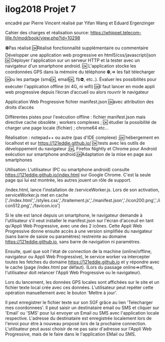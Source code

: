 # ilog2018 Projet 7
encadré par Pierre Vincent
réalisé par Yifan Wang et Eduard Ergenzinger

Cahier des charges et réalisation
source: https://whippet.telecom-lille.fr/mod/book/view.php?id=10298
 
⛔Pas réalisé
🆗Réalisé
fonctionnalité supplémentaire ou commentaire
Développer une application web progressive en html5/css/javascript/json  🆗
Déployer l'application sur un serveur HTTP et la tester avec un navigateur d'un smartphone android. 🆗
L'application stocke les coordonnées GPS dans la mémoire du téléphone ⛔,=> les fait télecharger 🆗ou les partage (sms🆗, email🆗, fb⛔, etc..).
Évaluer les possibilités pour exécuter l'application offline (ni 4G, ni wifi) 🆗il faut lancer en mode appli web progressive depuis l’écran d’accueil ou alors rouvrir le navigateur

Application Web Progressive
fichier manifest.json 🆗avec attribution des droits d’accès

Différentes pistes pour l'exécution offline :
fichier manifest.json mais directive cache obsolète ;
workers complexes ; 🆗
étudier la possibilité de charger une page locale (fichier) ;
chrome64 etc...

Réalisation :
notepad++ ou autre (pas d'IDE complexe) ;🆗
hébergement en localhost et sur https://121eddie.github.io/  🆗
tests avec les outils de développement du navigateur ;🆗, Firefox Nightly et Chrome pour Android
exécution sur smartphone android.🆗Adaptation de la mise en page aux smartphones


Utilisation:
L'utilisateur (PC ou smartphone android) consulte https://121eddie.github.io/index.html sur Google Chrome. C'est la seule page qui lui est montrée, les autres jouent un rôle de support.

/index.html, lance l'installation de /serviceWorker.js.
Lors de son activation, serviceWorker.js met en cache ['./index.html','./styles.css','./traitement.js','./manifest.json','./icon200.png','./icon512.png','./favicon.ico']

Si le site est lancé depuis un smartphone, le navigateur demande à l'utilisateur s'il veut installer le manifest.json sur l'écran d'acceuil en tant qu'Appli Web Progressive, avec une des 2 icônes. 
Cette Appli Web Progressive donne ensuite accès à une version simplifiée du navigateur (sans barre de saisie ou paramètres) restreinte au domaine https://121eddie.github.io, sans barre de navigation ni paramètres. 

Ensuite, quel que soit l'état de connection de la machine (online/offline, navigateur ou Appli Web Progressive), le service worker va intercepter toutes les fetches du domaine https://121eddie.github.io et y répondre avec le cache (page /index.html par défaut). (Lors du passage online=>offline, l'utilisateur doit relancer l'Appli Web Progressive ou le navigateur).


Lors du lancement, les données GPS locales sont affichées sur le site et un fichier texte local crée avec ces données.
L'utilisateur peut repéter cette opération manuellement avec le bouton 'Mettre à jour'.

Il peut enregistrer le fichier texte sur son SGF grâce au lien 'Telecharger mes coordonnees'.
Il peut saisir un destinataire email ou SMS et cliquer sur 'Email' ou 'SMS' pour lui envoyer un Email ou SMS avec l'application locale respective.
L'adresse du destinataire est enregistrée localement lors de l'envoi pour étre à nouveau proposé lors de la prochaine connection.
L'utilisateur peut aussi choisir de ne pas saisr d'adresse sur l'Appli Web Progressive, mais de le faire dans le l'application EMail ou SMS.


